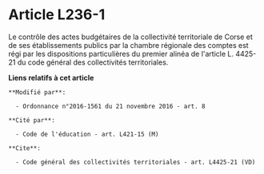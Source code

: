 # Article L236-1

Le contrôle des actes budgétaires de la collectivité territoriale de Corse et de ses établissements publics par la chambre
régionale des comptes est régi par les dispositions particulières du premier alinéa de l'article L. 4425-21 du code général
des collectivités territoriales.

**Liens relatifs à cet article**

	**Modifié par**:

	  - Ordonnance n°2016-1561 du 21 novembre 2016 - art. 8

	**Cité par**:

	  - Code de l'éducation - art. L421-15 (M)

	**Cite**:

	  - Code général des collectivités territoriales - art. L4425-21 (VD)
